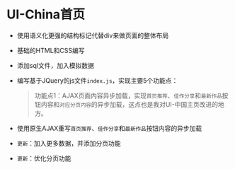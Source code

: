 # UI-China首页

- 使用语义化更强的结构标记代替div来做页面的整体布局

- 基础的HTML和CSS编写

- 添加sql文件，加入模拟数据

- 编写基于JQuery的js文件`index.js`，实现主要5个功能点：

    > 功能点1：AJAX页面内容异步加载，实现`首页推荐`、`佳作分享`和`最新作品`按钮内容和`对应分页内容`的异步加载，这点也是我对UI-中国主页改进的地方。

- 使用原生AJAX重写`首页推荐`、`佳作分享`和`最新作品`按钮内容的异步加载

- `更新`：加入更多数据，并添加分页功能

- `更新`：优化分页功能

